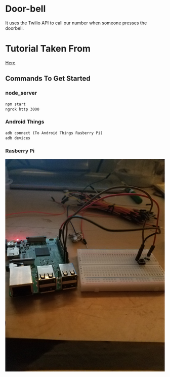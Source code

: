 # Door-bell
It uses the Twilio API to call our number when someone presses the doorbell.

# Tutorial Taken From 
[Here](https://www.twilio.com/blog/2017/06/build-a-smart-doorbell-with-twilio-and-android-things.html)

## Commands To Get Started 
### node_server
```
npm start
ngrok http 3000
```
### Android Things
```
adb connect (To Android Things Rasberry Pi)
adb devices 
```

### Rasberry Pi 
![alt text](./20171217_181610.jpg?raw=true "Rasberry Pi")

